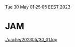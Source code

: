 Tue 30 May 01:25:05 EEST 2023
# JAM
<a href='./cache/202305/30_01.log'>./cache/202305/30_01.log</a>
